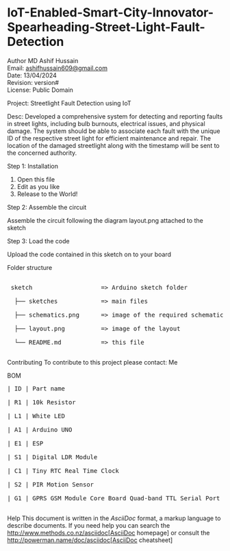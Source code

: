# IoT-Enabled-Smart-City-Innovator-Spearheading-Street-Light-Fault-Detection
Author MD Ashif Hussain<br>
Email: ashifhussain609@gmail.com<br>
Date: 13/04/2024<br>
Revision: version#<br>
License: Public Domain<br>

Project: Streetlight Fault Detection using IoT

Desc:
Developed a comprehensive system for detecting and reporting faults in street lights, including bulb burnouts, electrical issues, and physical damage. The system should be able to associate each fault with the unique ID of the respective street light for efficient maintenance and repair. The location of the damaged streetlight along with the timestamp will be sent to the concerned authority.

Step 1: Installation

1. Open this file
2. Edit as you like
3. Release to the World!

Step 2: Assemble the circuit

Assemble the circuit following the diagram layout.png attached to the sketch

Step 3: Load the code

Upload the code contained in this sketch on to your board

Folder structure
<pre>

 sketch                   => Arduino sketch folder<br>
  ├── sketches            => main files<br>
  ├── schematics.png      => image of the required schematics<br>
  ├── layout.png          => image of the layout<br>
  └── README.md           => this file<br>
</pre>
Contributing
To contribute to this project please contact: Me 

BOM
<pre>
| ID | Part name                                            |     Part number       |  Quantity |<br>
| R1 | 10k Resistor                                         |          -            |    6      |<br>
| L1 | White LED                                            |          -            |    6      |<br> 
| A1 | Arduino UNO                                          |         R3            |    1      |<br>  
| E1 | ESP                                                  |         12F           |    1      |<br>
| S1 | Digital LDR Module                                   |          -            |    6      |<br>
| C1 | Tiny RTC Real Time Clock                             | DS1307 I2C IIC Module |    1      |<br>
| S2 | PIR Motion Sensor                                    |         HCSR501       |    2      |<br>
| G1 | GPRS GSM Module Core Board Quad-band TTL Serial Port |         SIM800L       |    1      |<br>
</pre>
Help
This document is written in the _AsciiDoc_ format, a markup language to describe documents. 
If you need help you can search the http://www.methods.co.nz/asciidoc[AsciiDoc homepage]
or consult the http://powerman.name/doc/asciidoc[AsciiDoc cheatsheet]
